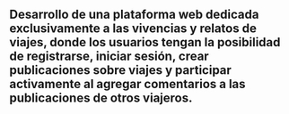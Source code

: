 ## Desarrollo de una plataforma web dedicada exclusivamente a las vivencias y relatos de viajes, donde los usuarios tengan la posibilidad de registrarse, iniciar sesión, crear publicaciones sobre viajes y participar activamente al agregar comentarios a las publicaciones de otros viajeros. ##